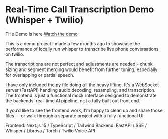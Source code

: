 # Real-Time Call Transcription Demo (Whisper + Twilio)

THe Demo is here [Watch the demo](https://youtu.be/zt_jOcRGuSQ)

This is a demo project I made a few months ago to showcase the performance of locally run whisper to transcribe live phone conversations on twilio.

The transcriptions are not perfect and adjustments are needed - chunk sizing and segment merging would benefit from further tuning, especially for overlapping or partial speech.

I have only included the py file doing all the heavy lifting. It's a WebSocket server (FastAPI) handling audio decoding, resampling, and transcription. The frontend is just a functional mock interface designed to demonstrate the backends' real-time AI pipeline, not a fully built out front end. 

If you’d like to see the frontend work, I’m happy to clean up and share those files — or walk through a separate project with a fully functional UI.


Frontend: Next.js 15 / TypeScript / Tailwind
Backend: FastAPI / SSE / Whisper / Librosa / Torch / Twilio Voice API